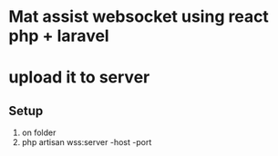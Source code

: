 # Mat assist websocket using react php + laravel

# upload it to server

## Setup

1. on folder
2. php artisan wss:server -host -port
